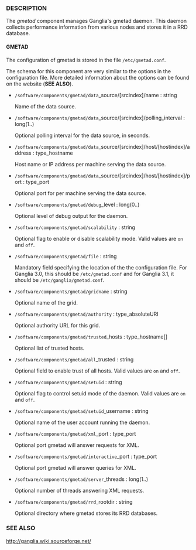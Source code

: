 ### DESCRIPTION

The _gmetad_ component manages Ganglia's gmetad daemon.
This daemon collects performance information from various nodes and stores it in a RRD database.

#### GMETAD

The configuration of gmetad is stored in the file `/etc/gmetad.conf`.

The schema for this component are very similar to the options in the configuration file.
More detailed information about the options can be found on the website (__SEE ALSO__).

- `/software/components/gmetad/data`\_source/\[srcindex\]/name : string

    Name of the data source.

- `/software/components/gmetad/data`\_source/\[srcindex\]/polling\_interval : long(1..)

    Optional polling interval for the data source, in seconds.

- `/software/components/gmetad/data`\_source/\[srcindex\]/host/\[hostindex\]/address : type\_hostname

    Host name or IP address per machine serving the data source.

- `/software/components/gmetad/data`\_source/\[srcindex\]/host/\[hostindex\]/port : type\_port

    Optional port for per machine serving the data source.

- `/software/components/gmetad/debug`\_level : long(0..)

    Optional level of debug output for the daemon.

- `/software/components/gmetad/scalability` : string

    Optional flag to enable or disable scalability mode. 
    Valid values are `on` and `off`.

- `/software/components/gmetad/file` : string

    Mandatory field specifying the location of the the configuration file.
    For Ganglia 3.0, this should be `/etc/gmetad.conf`
    and for Ganglia 3.1, it should be `/etc/ganglia/gmetad.conf`.

- `/software/components/gmetad/gridname` : string

    Optional name of the grid.

- `/software/components/gmetad/authority` : type\_absoluteURI

    Optional authority URL for this grid.

- `/software/components/gmetad/trusted`\_hosts : type\_hostname\[\]

    Optional list of trusted hosts.

- `/software/components/gmetad/all`\_trusted : string

    Optional field to enable trust of all hosts.
    Valid values are `on` and `off`.

- `/software/components/gmetad/setuid` : string

    Optional flag to control setuid mode of the daemon.
    Valid values are `on` and `off`.

- `/software/components/gmetad/setuid`\_username : string

    Optional name of the user account running the daemon.

- `/software/components/gmetad/xml`\_port : type\_port

    Optional port gmetad will answer requests for XML.

- `/software/components/gmetad/interactive`\_port : type\_port

    Optional port gmetad will answer queries for XML.

- `/software/components/gmetad/server`\_threads : long(1..)

    Optional number of threads answering XML requests.

- `/software/components/gmetad/rrd`\_rootdir : string

    Optional directory where gmetad stores its RRD databases.

### SEE ALSO

http://ganglia.wiki.sourceforge.net/
